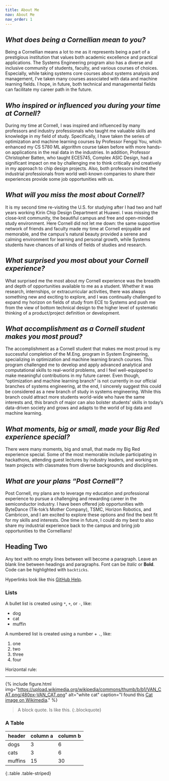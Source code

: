 ```yaml
---
title: About Me
nav: About Me
nav_order: 1
---
```


## ***What does being a Cornellian mean to you?***

Being a Cornellian means a lot to me as it represents being a part of a prestigious institution that values both academic excellence and practical applications. The Systems Engineering program also has a diverse and inclusive community of students, faculty, and various courses of choices. Especially, while taking systems core courses about systems analysis and management, I’ve taken many courses associated with data and machine learning fields. I hope, in future, both technical and managemental fields can facilitate my career path in the future. 


## ***Who inspired or influenced you during your time at Cornell?***

During my time at Cornell, I was inspired and influenced by many professors and industry professionals who taught me valuable skills and knowledge in my field of study. Specifically, I have taken the series of optimization and machine learning courses by Professor Fengqi You, which enhanced my CS 5780 ML algorithm course taken before with more hands-on applications in the real data in the industries. In addition, Professor Christopher Batten, who taught ECE5745, Complex ASIC Design, had a significant impact on me by challenging me to think critically and creatively in my approach to chip design projects. Also, both professors invited the industrial professionals from world well-known companies to share their experiences provide some job opportunities with us. 


## ***What will you miss the most about Cornell?***

It is my second time re-visiting the U.S. for studying after I had two and half years working Kirin Chip Design Department at Huawei. I was missing the close-knit community, the beautiful campus and free and open-minded study environment. Here Cornell did not let me down: the same supportive network of friends and faculty made my time at Cornell enjoyable and memorable, and the campus's natural beauty provided a serene and calming environment for learning and personal growth, while Systems students have chances of all kinds of fields of studies and research.


## ***What surprised you most about your Cornell experience?***

What surprised me the most about my Cornell experience was the breadth and depth of opportunities available to me as a student. Whether it was research, internships, or extracurricular activities, there was always something new and exciting to explore, and I was continually challenged to expand my horizon on fields of study from ECE to Systems and push me from the view of bottom technical design to the higher level of systematic thinking of a product/project definition or development.


## ***What accomplishment as a Cornell student makes you most proud?***

The accomplishment as a Cornell student that makes me most proud is my successful completion of the M.Eng. program in System Engineering, specializing in optimization and machine learning branch courses. This program challenged me to develop and apply advanced analytical and computational skills to real-world problems, and I feel well-equipped to make meaningful contributions in my future career. Even though, “optimization and machine learning branch” is not currently in our official branches of systems engineering, at the end, I sincerely suggest this could be considered as a new branch of study in systems engineering. While this branch could attract more students world-wide who have the same interests and, this branch of major can also bolster students’ skills in today’s data-driven society and grows and adapts to the world of big data and machine learning.

## ***What moments, big or small, made your Big Red experience special?***

There were many moments, big and small, that made my Big Red experience special. Some of the most memorable include participating in hackathons, attending guest lectures by industry leaders, and working on team projects with classmates from diverse backgrounds and disciplines.

## ***What are your plans “Post Cornell”?***

Post Cornell, my plans are to leverage my education and professional experience to pursue a challenging and rewarding career in the semiconductor industry. I have been offered job opportunities with ByteDance (Tik-tok’s Mother Company), TSMC, Horizon Robotics, and Cambricon, and I am excited to explore these options and find the best fit for my skills and interests. One time in future, I could do my best to also share my industrial experience back to the campus and bring job opportunities to the Cornellians!


## Heading Two 

Any text with no empty lines between will become a paragraph.
Leave an blank line between headings and paragraphs.
Font can be *Italic* or **Bold**.
Code can be highlighted with `backticks`.

Hyperlinks look like this [GitHub Help](https://help.github.com/).

### Lists 

A bullet list is created using `*`, `+`, or `-`, like:

- dog
- cat
- muffin

A numbered list is created using a number + `.`, like:

1. one
2. two
6. three
2. four

Horizontal rule:

--------------

{% include figure.html img="https://upload.wikimedia.org/wikipedia/commons/thumb/b/b1/VAN_CAT.png/480px-VAN_CAT.png" alt="white cat" caption="I found this [Cat image on Wikimedia](https://commons.wikimedia.org/wiki/File:VAN_CAT.png)." %}

> A block quote.
> Is like this.
{:.blockquote}

### A Table

| header | column a | column b |
| --- | --- | --- |
| dogs | 3 | 6 |
| cats | 3 | 6 |
| muffins | 15 | 30 |
{:.table .table-striped}

